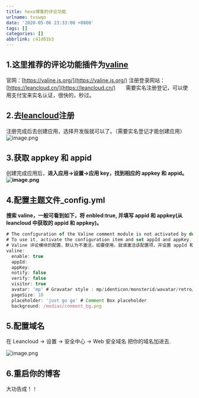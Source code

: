 ```yaml
---
title: hexo博客的评论功能
urlname: tvswqo
date: '2020-05-06 23:33:00 +0800'
tags: []
categories: []
abbrlink: c41d01b3
---
```


## 1.这里推荐的评论功能插件为[valine](https://valine.js.org/)

官网：[https://valine.js.org/](https://valine.js.org/)
注册登录网站：[https://leancloud.cn/](https://leancloud.cn/)
      需要实名注册登记，可以使用支付宝来实名认证，很快的，秒过。

## 2.去[leancloud](https://leancloud.cn/)注册

注册完成后去创建应用，选择开发版就可以了。（需要实名登记才能创建应用）
![image.png](https://cdn.nlark.com/yuque/0/2020/png/241787/1588779620815-f8a3fc6e-f667-4959-9cb2-53b5777427c7.png#align=left&display=inline&height=445&margin=%5Bobject%20Object%5D&name=image.png&originHeight=890&originWidth=1232&size=83220&status=done&style=none&width=616)

## 3.获取 appkey 和 appid

创建完成应用后，**进入应用->设置->应用 key，找到相应的 appkey 和 appid。**
**![image.png](https://cdn.nlark.com/yuque/0/2020/png/241787/1588779969891-d05a06f8-bcf5-4b7e-84cb-bcedabc8f762.png#align=left&display=inline&height=248&margin=%5Bobject%20Object%5D&name=image.png&originHeight=796&originWidth=2394&size=185376&status=done&style=none&width=746)**

## 4.配置主题文件\_config.yml

**搜索 valine，一般可看到如下，将 enbled:true, 并填写 appid 和 appkey(从 leancloud 中获取的 appid 和 appkey)。**

```javascript
# The configuration of the Valine comment module is not activated by default.
# To use it, activate the configuration item and set appId and appKey.
# Valine 评论模块的配置，默认为不激活，如要使用，就请激活该配置项，并设置 appId 和 appKey.
valine:
  enable: true
  appId:
  appKey:
  notify: false
  verify: false
  visitor: true
  avatar: 'mp' # Gravatar style : mp/identicon/monsterid/wavatar/retro/hide
  pageSize: 10
  placeholder: 'just go go' # Comment Box placeholder
  background: /medias/comment_bg.png
```

## 5.配置域名

在 Leancloud -> 设置 -> 安全中心 -> Web 安全域名 把你的域名加进去.

![image.png](https://cdn.nlark.com/yuque/0/2020/png/241787/1588780306061-73286643-1359-4efe-b2a1-5545f880dd4a.png#align=left&display=inline&height=500&margin=%5Bobject%20Object%5D&name=image.png&originHeight=1000&originWidth=1804&size=166396&status=done&style=none&width=902)

## 6.重启你的博客

大功告成！！
